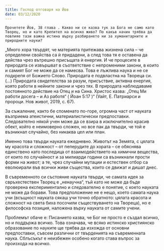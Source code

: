 ```yaml
---
title: Господ отговаря на Йов
date: 03/12/2020
---
```


`Прочетете Йов, 38 глава . Какво ни се казва тук за Бога не само като Творец, но и като Крепител на всичко живо? По какъв начин трябва да повлияе тази важна истина върху разбирането ни за хуманитарните и природните науки?`

„Много хора твърдят, че материята притежава жизнена сила – че определени свойства са ѝ придадени, а след това тя е оставена да действа чрез вътрешно присъщата ѝ енергия. И че процесите в природата се извършват в съответствие с непроменими закони, в които и самият Бог не може да се намесва. Това е лъжлива наука и не се подкрепя от Божието Слово. Природата е подвластна на Твореца си. (…) Природата свидетелства за разум, присъствие, активна енергия, която работи в нейните закони и чрез тях. В природата наблюдаваме постоянното действие на Отец и на Сина. Христос казва: „Отец Ми работи досега – и Аз работя“ ( Йоан 5:17 )“ (Уайт, Е. Патриарси и пророци. Нов живот, 2019, с. 67).

За съжаление, както бе споменато по-горе, огромна част от науката възприема атеистични, материалистически предпоставки. Следователно някой учен може да се взира в изключително красив обект, който е неимоверно сложен, но все пак да твърди, че той е възникнал случайно, без никаква цел или план.

Именно това твърди науката ежедневно. Животът на Земята, с цялата му красота и сложност – от пеперудите до хората – се обяснява единствено като последица от взаимодействието на химични вещества, от които по случайност и за милиарди години са възникнали прости форми на живот; а те, чрез случайни мутации и естествен отбор са еволюирали във всички живи същества, които се движат и дишат днес.

В съвременното си състояние науката твърди, че самата идея за свръхестествен Творец е „ненаучна“, тъй като не може да бъде проверена експериментално и следователно е понятие, с което науката не може да борави. Това предположение не е нещо, което самата наука учи (всъщност науката сякаш учи точно обратното: цялата красота и сложност на света биха посочили съществуването на Твореца), но е философска позиция, наложена върху науката от самите учени.

Проблемът обаче е: Писанието казва, че Бог не просто е създал всичко, но и поддържа всичко. Това означава, че всяко истинско християнско образование по науките ще трябва да изхожда от основни предпоставки, съвсем различни от твърденията на съвременната наука. Сблъсъкът е неизбежен особено когато става въпрос за произхода на всичко.